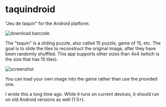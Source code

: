 # taquindroid

"Jeu de taquin" for the Android platform.

![download barcode](https://cloud.githubusercontent.com/assets/426784/14698425/984f0f0e-075c-11e6-828f-54beac7a1234.png)

The "taquin" is a sliding puzzle, also called 15 puzzle, game of 15, etc. The goal is to slide the tiles to reconstruct the original image, after they have been randomly shuffled. This app supports other sizes than 4x4 (which is the size that has 15 tiles).

![screenshot](https://cloud.githubusercontent.com/assets/426784/14698647/dcf86e96-075e-11e6-9e79-f36b97a9ccee.jpg)

You can load your own image into the game rather than use the provided one.

I wrote this a long time ago. While it runs on current devices, it should run on old Android versions as well (1.5+).
